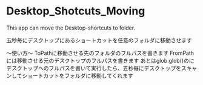 # Desktop_Shotcuts_Moving
This app can move the Desktop-shortcuts to folder.

五秒毎にデスクトップにあるショートカットを任意のフォルダに移動させます

～使い方～
ToPathに移動させる先のフォルダのフルパスを書きます
FromPathには移動させる元のデスクトップのフルパスを書きます
あとはglob.glob()の<Desktop full path>にデスクトップへのフルパスを書いて実行したら、五秒毎にデスクトップをスキャンしてショートカットをフォルダに移動してくれます
